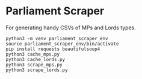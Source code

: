 # Parliament Scraper

For generating handy CSVs of MPs and Lords types.

```
python3 -m venv parliament_scraper_env
source parliament_scraper_env/bin/activate
pip install requests beautifulsoup4
python3 cache_mps.py
python3 cache_lords.py
python3 scrape_mps.py
python3 scrape_lords.py
```
